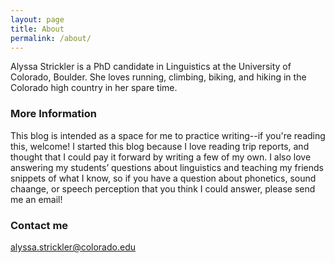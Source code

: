 ```yaml
---
layout: page
title: About
permalink: /about/
---
```


Alyssa Strickler is a PhD candidate in Linguistics at the University of Colorado, Boulder. She loves running, climbing, biking, and hiking in the Colorado high country in her spare time. 

### More Information

This blog is intended as a space for me to practice writing--if you're reading this, welcome! I started this blog because I love reading trip reports, and thought that I could pay it forward by writing a few of my own. I also love answering my students’ questions about linguistics and teaching my friends snippets of what I know, so if you have a question about phonetics, sound chaange, or speech perception that you think I could answer, please send me an email!

### Contact me

[alyssa.strickler@colorado.edu](mailto:email@domain.com)

